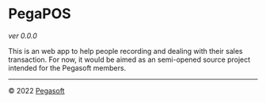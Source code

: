 # PegaPOS

_ver 0.0.0_

This is an web app to help people recording and dealing with their sales transaction.
For now, it would be aimed as an semi-opened source project intended for the Pegasoft members.

---
© 2022 [Pegasoft](https://github.com/Pegasoft-co)
